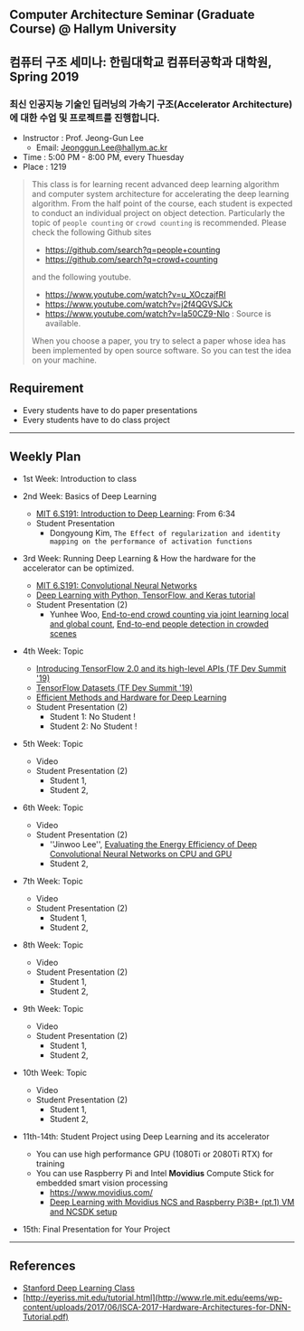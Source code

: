 ## Computer Architecture Seminar (Graduate Course) @ Hallym University
## 컴퓨터 구조 세미나: 한림대학교 컴퓨터공학과 대학원, Spring 2019

### 최신 인공지능 기술인 딥러닝의 가속기 구조(Accelerator Architecture)에 대한 수업 및 프로젝트를 진행합니다.

- Instructor : Prof. Jeong-Gun Lee
   - Email: Jeonggun.Lee@hallym.ac.kr
- Time : 5:00 PM - 8:00 PM, every Thuesday 
- Place : 1219

> This class is for learning recent advanced deep learning algorithm and computer system architecture for accelerating the deep learning algorithm. From the half point of the course, each student is expected to conduct an individual project on object detection. Particularly the topic of ``people counting`` or ``crowd counting`` is recommended.
> Please check the following Github sites
>
>   - https://github.com/search?q=people+counting
>   - https://github.com/search?q=crowd+counting
> 
> and the following youtube.
>
>   - https://www.youtube.com/watch?v=u_XOczajfRI
>   - https://www.youtube.com/watch?v=j2f4QGVSJCk
>   - https://www.youtube.com/watch?v=la50CZ9-NIo : Source is available.
>
> When you choose a paper, you try to select a paper whose idea has been implemented by open source software. So you can test the idea on your machine.

## Requirement
 - Every students have to do paper presentations
 - Every students have to do class project
 
*  *  *
## Weekly Plan

- 1st Week: Introduction to class

- 2nd Week: Basics of Deep Learning
   - [MIT 6.S191: Introduction to Deep Learning](https://www.youtube.com/watch?v=5v1JnYv_yWs&list=PLtBw6njQRU-rwp5__7C0oIVt26ZgjG9NI): From 6:34  
   - Student Presentation
      - Dongyoung Kim, ``The Effect of regularization and identity mapping on the performance of activation functions``
      
- 3rd Week: Running Deep Learning & How the hardware for the accelerator can be optimized.
   - [MIT 6.S191: Convolutional Neural Networks](https://www.youtube.com/watch?v=H-HVZJ7kGI0&index=3&list=PLtBw6njQRU-rwp5__7C0oIVt26ZgjG9NI)
   - [Deep Learning with Python, TensorFlow, and Keras tutorial](https://www.youtube.com/watch?v=wQ8BIBpya2k)
   - Student Presentation (2)
      - Yunhee Woo, [End-to-end crowd counting via joint learning local and global count](https://ieeexplore.ieee.org/abstract/document/7532551?fbclid=IwAR1YBIYBuCsJl5tnK704k0YzSpAHeVWAH4Y4YRwVIRBv2P5hvuexn4g3ejk), [End-to-end people detection in crowded scenes](https://arxiv.org/abs/1506.04878)

- 4th Week: Topic
   - [Introducing TensorFlow 2.0 and its high-level APIs (TF Dev Summit '19)](https://www.youtube.com/watch?v=k5c-vg4rjBw)
   - [TensorFlow Datasets (TF Dev Summit '19)](https://www.youtube.com/watch?v=-nTe44WT0ZI)
   - [Efficient Methods and Hardware for Deep Learning](https://www.youtube.com/watch?v=eZdOkDtYMoo&t=25s)
   - Student Presentation (2)
      - Student 1: No Student !
      - Student 2: No Student !

- 5th Week: Topic
   - Video 
   - Student Presentation (2)
      - Student 1, 
      - Student 2, 

- 6th Week: Topic
   - Video 
   - Student Presentation (2)
      - ''Jinwoo Lee'', [Evaluating the Energy Efficiency of Deep Convolutional Neural Networks on CPU and GPU](https://o365hallym-my.sharepoint.com/:b:/g/personal/m18525_s_hallym_ac_kr/EYmgNqNF5CFOhT-TP2NOHhQBc4Rhzf_55GUriN7HBFLdmw?e=G8ncRz)
      - Student 2, 

- 7th Week: Topic
   - Video 
   - Student Presentation (2)
      - Student 1, 
      - Student 2, 

- 8th Week: Topic
   - Video 
   - Student Presentation (2)
      - Student 1, 
      - Student 2, 

- 9th Week: Topic
   - Video 
   - Student Presentation (2)
      - Student 1, 
      - Student 2, 

- 10th Week: Topic
   - Video 
   - Student Presentation (2)
      - Student 1, 
      - Student 2, 


- 11th-14th: Student Project using Deep Learning and its accelerator
   - You can use high performance GPU (1080Ti or 2080Ti RTX) for training
   - You can use Raspberry Pi and Intel **Movidius** Compute Stick for embedded smart vision processing
      - https://www.movidius.com/
      - [Deep Learning with Movidius NCS and Raspberry Pi3B+ (pt.1) VM and NCSDK setup](https://www.youtube.com/watch?v=p8o284gBSqo)
      
- 15th: Final Presentation for Your Project


*  *  * 
## References
- [Stanford Deep Learning Class](https://www.youtube.com/watch?v=vT1JzLTH4G4&list=PLC1qU-LWwrF64f4QKQT-Vg5Wr4qEE1Zxk)
- [http://eyeriss.mit.edu/tutorial.html](http://www.rle.mit.edu/eems/wp-content/uploads/2017/06/ISCA-2017-Hardware-Architectures-for-DNN-Tutorial.pdf)
